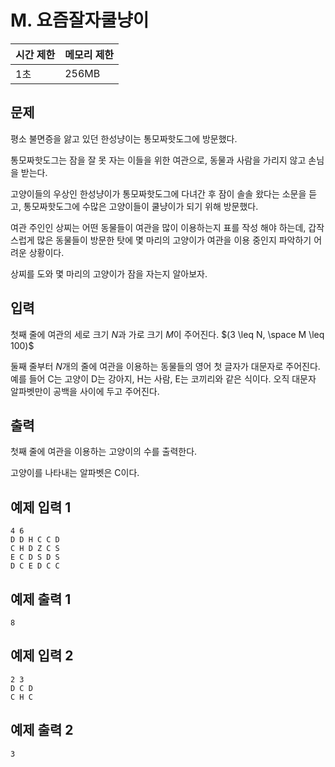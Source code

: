 # M. 요즘잘자쿨냥이

| 시간 제한 | 메모리 제한 |
| --- | --- |
| 1초 | 256MB |

## 문제

평소 불면증을 앓고 있던 한성냥이는 통모짜핫도그에 방문했다.

통모짜핫도그는 잠을 잘 못 자는 이들을 위한 여관으로, 동물과 사람을 가리지 않고 손님을 받는다.

고양이들의 우상인 한성냥이가 통모짜핫도그에 다녀간 후 잠이 솔솔 왔다는 소문을 듣고, 통모짜핫도그에 수많은 고양이들이 쿨냥이가 되기 위해 방문했다.

여관 주인인 상찌는 어떤 동물들이 여관을 많이 이용하는지 표를 작성 해야 하는데, 갑작스럽게 많은 동물들이 방문한 탓에 몇 마리의 고양이가 여관을 이용 중인지 파악하기 어려운 상황이다.

상찌를 도와 몇 마리의 고양이가 잠을 자는지 알아보자.

## 입력

첫째 줄에 여관의 세로 크기 $N$과 가로 크기 $M$이 주어진다. $(3 \leq N, \space M \leq 100)$

둘째 줄부터 $N$개의 줄에 여관을 이용하는 동물들의 영어 첫 글자가 대문자로 주어진다. 예를 들어 C는 고양이 D는 강아지, H는 사람, E는 코끼리와 같은 식이다. 오직 대문자 알파벳만이 공백을 사이에 두고 주어진다.

## 출력

첫째 줄에 여관을 이용하는 고양이의 수를 출력한다.

고양이를 나타내는 알파벳은 C이다.

## 예제 입력 1

```
4 6
D D H C C D
C H D Z C S
E C D S D S
D C E D C C
```

## 예제 출력 1

```
8
```

## 예제 입력 2

```
2 3
D C D
C H C
```

## 예제 출력 2

```
3
```
